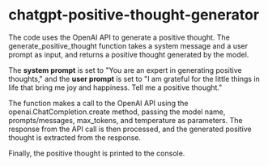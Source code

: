 # chatgpt-positive-thought-generator

The code uses the OpenAI API to generate a positive thought. The generate_positive_thought function takes a system message and a user prompt as input, and returns a positive thought generated by the model.

The **system prompt** is set to "You are an expert in generating positive thoughts," and the **user prompt** is set to "I am grateful for the little things in life that bring me joy and happiness. Tell me a positive thought."

The function makes a call to the OpenAI API using the openai.ChatCompletion.create method, passing the model name, prompts/messages, max_tokens, and temperature as parameters. The response from the API call is then processed, and the generated positive thought is extracted from the response.

Finally, the positive thought is printed to the console.